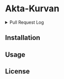 # Akta-Kurvan

<details><summary>Pull Request Log</summary>
<ul>
<li>Test</li>
<li>Test 2</li>
</ul>
</details>

## Installation

## Usage


## License

